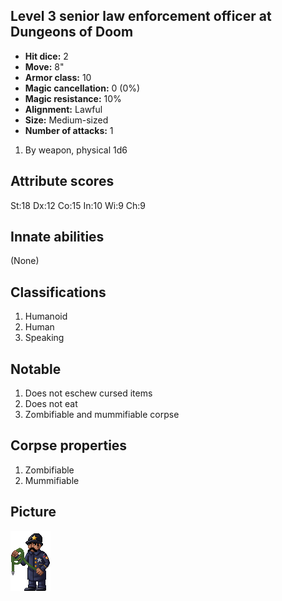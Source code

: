 ## Level 3 senior law enforcement officer at Dungeons of Doom

- **Hit dice:** 2
- **Move:** 8"
- **Armor class:** 10
- **Magic cancellation:** 0 (0%)
- **Magic resistance:** 10%
- **Alignment:** Lawful
- **Size:** Medium-sized
- **Number of attacks:** 1
1. By weapon, physical 1d6

## Attribute scores

St:18 Dx:12 Co:15 In:10 Wi:9 Ch:9

## Innate abilities

(None)

## Classifications

1. Humanoid
2. Human
3. Speaking

## Notable

1. Does not eschew cursed items
2. Does not eat
3. Zombifiable and mummifiable corpse

## Corpse properties

1. Zombifiable
2. Mummifiable

## Picture

![Kop Sergeant](https://github.com/hyvanmielenpelit/GnollHackTileSet/blob/main/Monsters/kop_sergeant/kop_sergeant.png?raw=true)
